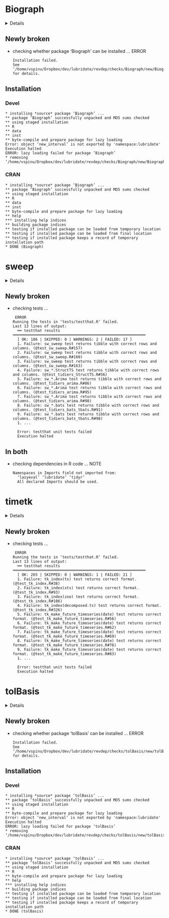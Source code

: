 # Biograph

<details>

* Version: 2.0.6
* Source code: https://github.com/cran/Biograph
* Date/Publication: 2016-03-31 17:50:43
* Number of recursive dependencies: 64

Run `revdep_details(,"Biograph")` for more info

</details>

## Newly broken

*   checking whether package ‘Biograph’ can be installed ... ERROR
    ```
    Installation failed.
    See ‘/home/vspinu/Dropbox/dev/lubridate/revdep/checks/Biograph/new/Biograph.Rcheck/00install.out’ for details.
    ```

## Installation

### Devel

```
* installing *source* package ‘Biograph’ ...
** package ‘Biograph’ successfully unpacked and MD5 sums checked
** using staged installation
** R
** data
** inst
** byte-compile and prepare package for lazy loading
Error: object ‘new_interval’ is not exported by 'namespace:lubridate'
Execution halted
ERROR: lazy loading failed for package ‘Biograph’
* removing ‘/home/vspinu/Dropbox/dev/lubridate/revdep/checks/Biograph/new/Biograph.Rcheck/Biograph’

```
### CRAN

```
* installing *source* package ‘Biograph’ ...
** package ‘Biograph’ successfully unpacked and MD5 sums checked
** using staged installation
** R
** data
** inst
** byte-compile and prepare package for lazy loading
** help
*** installing help indices
** building package indices
** testing if installed package can be loaded from temporary location
** testing if installed package can be loaded from final location
** testing if installed package keeps a record of temporary installation path
* DONE (Biograph)

```
# sweep

<details>

* Version: 0.2.2
* Source code: https://github.com/cran/sweep
* URL: https://github.com/business-science/sweep
* BugReports: https://github.com/business-science/sweep/issues
* Date/Publication: 2019-10-08 13:50:02 UTC
* Number of recursive dependencies: 127

Run `revdep_details(,"sweep")` for more info

</details>

## Newly broken

*   checking tests ...
    ```
     ERROR
    Running the tests in ‘tests/testthat.R’ failed.
    Last 13 lines of output:
      ══ testthat results  ═══════════════════════════════════════════════════════════
      [ OK: 186 | SKIPPED: 0 | WARNINGS: 2 | FAILED: 17 ]
      1. Failure: sw_sweep test returns tibble with correct rows and columns. (@test_sw_sweep.R#157) 
      2. Failure: sw_sweep test returns tibble with correct rows and columns. (@test_sw_sweep.R#160) 
      3. Failure: sw_sweep test returns tibble with correct rows and columns. (@test_sw_sweep.R#163) 
      4. Failure: sw_*.StructTS test returns tibble with correct rows and columns. (@test_tidiers_StructTS.R#56) 
      5. Failure: sw_*.Arima test returns tibble with correct rows and columns. (@test_tidiers_arima.R#86) 
      6. Failure: sw_*.Arima test returns tibble with correct rows and columns. (@test_tidiers_arima.R#95) 
      7. Failure: sw_*.Arima test returns tibble with correct rows and columns. (@test_tidiers_arima.R#98) 
      8. Failure: sw_*.bats test returns tibble with correct rows and columns. (@test_tidiers_bats_tbats.R#91) 
      9. Failure: sw_*.bats test returns tibble with correct rows and columns. (@test_tidiers_bats_tbats.R#98) 
      1. ...
      
      Error: testthat unit tests failed
      Execution halted
    ```

## In both

*   checking dependencies in R code ... NOTE
    ```
    Namespaces in Imports field not imported from:
      ‘lazyeval’ ‘lubridate’ ‘tidyr’
      All declared Imports should be used.
    ```

# timetk

<details>

* Version: 0.1.3
* Source code: https://github.com/cran/timetk
* URL: https://github.com/business-science/timetk
* BugReports: https://github.com/business-science/timetk/issues
* Date/Publication: 2020-03-18 15:20:09 UTC
* Number of recursive dependencies: 145

Run `revdep_details(,"timetk")` for more info

</details>

## Newly broken

*   checking tests ...
    ```
     ERROR
    Running the tests in ‘tests/testthat.R’ failed.
    Last 13 lines of output:
      ══ testthat results  ═══════════════════════════════════════════════════════════
      [ OK: 265 | SKIPPED: 0 | WARNINGS: 1 | FAILED: 21 ]
      1. Failure: tk_index(ts) test returns correct format. (@test_tk_index.R#38) 
      2. Failure: tk_index(xts) test returns correct format. (@test_tk_index.R#93) 
      3. Failure: tk_index(zoo) test returns correct format. (@test_tk_index.R#106) 
      4. Failure: tk_index(decomposed.ts) test returns correct format. (@test_tk_index.R#326) 
      5. Failure: tk_make_future_timeseries(date) test returns correct format. (@test_tk_make_future_timeseries.R#56) 
      6. Failure: tk_make_future_timeseries(date) test returns correct format. (@test_tk_make_future_timeseries.R#62) 
      7. Failure: tk_make_future_timeseries(date) test returns correct format. (@test_tk_make_future_timeseries.R#69) 
      8. Failure: tk_make_future_timeseries(date) test returns correct format. (@test_tk_make_future_timeseries.R#76) 
      9. Failure: tk_make_future_timeseries(date) test returns correct format. (@test_tk_make_future_timeseries.R#83) 
      1. ...
      
      Error: testthat unit tests failed
      Execution halted
    ```

# tolBasis

<details>

* Version: 1.0
* Source code: https://github.com/cran/tolBasis
* URL: https://www.tol-project.org/browser/tolp/Rprojects/tolBasis
* Date/Publication: 2015-11-05 13:38:39
* Number of recursive dependencies: 10

Run `revdep_details(,"tolBasis")` for more info

</details>

## Newly broken

*   checking whether package ‘tolBasis’ can be installed ... ERROR
    ```
    Installation failed.
    See ‘/home/vspinu/Dropbox/dev/lubridate/revdep/checks/tolBasis/new/tolBasis.Rcheck/00install.out’ for details.
    ```

## Installation

### Devel

```
* installing *source* package ‘tolBasis’ ...
** package ‘tolBasis’ successfully unpacked and MD5 sums checked
** using staged installation
** R
** byte-compile and prepare package for lazy loading
Error: object ‘new_interval’ is not exported by 'namespace:lubridate'
Execution halted
ERROR: lazy loading failed for package ‘tolBasis’
* removing ‘/home/vspinu/Dropbox/dev/lubridate/revdep/checks/tolBasis/new/tolBasis.Rcheck/tolBasis’

```
### CRAN

```
* installing *source* package ‘tolBasis’ ...
** package ‘tolBasis’ successfully unpacked and MD5 sums checked
** using staged installation
** R
** byte-compile and prepare package for lazy loading
** help
*** installing help indices
** building package indices
** testing if installed package can be loaded from temporary location
** testing if installed package can be loaded from final location
** testing if installed package keeps a record of temporary installation path
* DONE (tolBasis)

```
